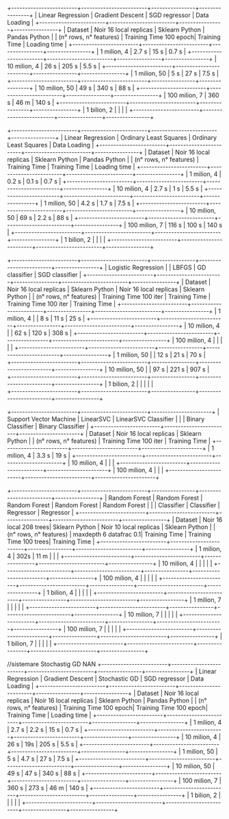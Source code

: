 +------------------------+------------------------+----------------+----------------+
|    Linear Regression   | Gradient Descent       | SGD regressor  | Data Loading   |
+------------------------+------------------------+----------------+----------------+
| Dataset                | Noir 16 local replicas | Sklearn Python | Pandas Python  |
| (n° rows, n° features) | Training Time 100 epoch| Training Time  | Loading time   |
+------------------------+------------------------+----------------+----------------+
| 1 milion, 4            |          2.7 s         |      15 s      |      0.7 s     |
+------------------------+------------------------+----------------+----------------+
| 10 milion, 4           |          26 s          |      205 s     |      5.5 s     |
+------------------------+------------------------+----------------+----------------+
| 1 milion, 50           |          5 s           |      27 s      |      7.5 s     |
+------------------------+------------------------+----------------+----------------+
| 10 milion, 50          |          49 s          |      340 s     |      88 s      |
+------------------------+------------------------+----------------+----------------+
| 100 milion, 7          |          360 s         |      46 m      |      140 s     |
+------------------------+------------------------+----------------+----------------+
| 1 bilion, 2            |                        |                |                |
+------------------------+------------------------+----------------+----------------+



+------------------------+------------------------+------------------------+----------------+
|    Linear Regression   | Ordinary Least Squares | Ordinary Least Squares | Data Loading   |
+------------------------+------------------------+------------------------+----------------+
| Dataset                | Noir 16 local replicas | Sklearn Python         | Pandas Python  |
| (n° rows, n° features) | Training Time          | Training Time          | Loading time   |
+------------------------+------------------------+------------------------+----------------+
| 1 milion, 4            |         0.2 s          |          0.1 s         |      0.7 s     |
+------------------------+------------------------+------------------------+----------------+
| 10 milion, 4           |         2.7 s          |          1 s           |      5.5 s     |
+------------------------+------------------------+------------------------+----------------+
| 1 milion, 50           |         4.2 s          |          1.7 s         |      7.5 s     |
+------------------------+------------------------+------------------------+----------------+
| 10 milion, 50          |         69 s           |          2.2 s         |      88 s      |
+------------------------+------------------------+------------------------+----------------+
| 100 milion, 7          |         116 s          |          100 s         |      140 s     |
+------------------------+------------------------+------------------------+----------------+
| 1 bilion, 2            |                        |                        |                |
+------------------------+------------------------+------------------------+----------------+





+------------------------+------------------------+----------------+------------------------+----------------+
|   Logistic Regression  |                        | LBFGS          | GD classifier          | SGD classifier |
+------------------------+------------------------+----------------+------------------------+----------------+
| Dataset                | Noir 16 local replicas | Sklearn Python | Noir 16 local replicas | Sklearn Python |
| (n° rows, n° features) | Training Time 100 iter | Training Time  | Training Time 100 iter | Training Time  |
+------------------------+------------------------+----------------+------------------------+----------------+
| 1 milion, 4            |                        |      8 s       |         11 s           |      25 s      |
+------------------------+------------------------+----------------+------------------------+----------------+
| 10 milion, 4           |                        |      62 s      |         120 s          |      308 s     |
+------------------------+------------------------+----------------+------------------------+----------------+
| 100 milion, 4          |                        |                |                        |                |
+------------------------+------------------------+----------------+------------------------+----------------+
| 1 milion, 50           |                        |      12 s      |         21 s           |      70 s      |              
+------------------------+------------------------+----------------+------------------------+----------------+
| 10 milion, 50          |                        |      97 s      |         221 s          |      907 s     |              
+------------------------+------------------------+----------------+------------------------+----------------+
| 1 bilion, 2            |                        |                |                        |                |               
+------------------------+------------------------+----------------+------------------------+----------------+




+------------------------+------------------------+----------------------+
| Support Vector Machine | LinearSVC              | LinearSVC Classifier |
|                        | Binary Classifier      | Binary Classifier    |
+------------------------+------------------------+----------------------+
| Dataset                | Noir 16 local replicas | Sklearn Python       |
| (n° rows, n° features) | Training Time 100 iter | Training Time        |
+------------------------+------------------------+----------------------+
| 1 milion, 4            |         3.3 s          |         19 s         |
+------------------------+------------------------+----------------------+
| 10 milion, 4           |                        |                      |
+------------------------+------------------------+----------------------+
| 100 milion, 4          |                        |                      |
+------------------------+------------------------+----------------------+





+------------------------+------------------------+----------------+------------------------+----------------+
|      Random Forest     | Random Forest          | Random Forest  | Random Forest          | Random Forest  |
|                        | Classifier             | Classifier     | Regressor              | Regressor      |
+------------------------+------------------------+----------------+------------------------+----------------+
| Dataset                | Noir 16 local 208 trees| Sklearn Python | Noir 10 local replicas | Sklearn Python |
| (n° rows, n° features) | maxdepth 6 datafrac 0.1| Training Time  | Training Time 100 trees| Training Time  |
+------------------------+------------------------+----------------+------------------------+----------------+
| 1 milion, 4            |          302s          |      11 m      |                        |                |
+------------------------+------------------------+----------------+------------------------+----------------+
| 10 milion, 4           |                        |                |                        |                |
+------------------------+------------------------+----------------+------------------------+----------------+
| 100 milion, 4          |                        |                |                        |                |
+------------------------+------------------------+----------------+------------------------+----------------+
| 1 bilion, 4            |                        |                |                        |                |
+------------------------+------------------------+----------------+------------------------+----------------+
| 1 milion, 7            |                        |                |                        |                |
+------------------------+------------------------+----------------+------------------------+----------------+
| 10 milion, 7           |                        |                |                        |                |
+------------------------+------------------------+----------------+------------------------+----------------+
| 100 milion, 7          |                        |                |                        |                |
+------------------------+------------------------+----------------+------------------------+----------------+
| 1 bilion, 7            |                        |                |                        |                |
+------------------------+------------------------+----------------+------------------------+----------------+







//sistemare Stochastig GD NAN
+------------------------+------------------------+------------------------+----------------+----------------+
|    Linear Regression   | Gradient Descent       | Stochastic GD          | SGD regressor  | Data Loading   |
+------------------------+------------------------+------------------------+----------------+----------------+
| Dataset                | Noir 16 local replicas | Noir 16 local replicas | Sklearn Python | Pandas Python  |
| (n° rows, n° features) | Training Time 100 epoch| Training Time 100 epoch| Training Time  | Loading time   |
+------------------------+------------------------+------------------------+----------------+----------------+
| 1 milion, 4            |          2.7 s         |          2.2 s         |      15 s      |      0.7 s     |
+------------------------+------------------------+------------------------+----------------+----------------+
| 10 milion, 4           |          26 s          |          19s           |      205 s     |      5.5 s     |
+------------------------+------------------------+------------------------+----------------+----------------+
| 1 milion, 50           |          5 s           |          4.7 s         |      27 s      |      7.5 s     |
+------------------------+------------------------+------------------------+----------------+----------------+
| 10 milion, 50          |          49 s          |          47 s          |      340 s     |      88 s      |
+------------------------+------------------------+------------------------+----------------+----------------+
| 100 milion, 7          |          360 s         |          273 s         |      46 m      |      140 s     |
+------------------------+------------------------+------------------------+----------------+----------------+
| 1 bilion, 2            |                        |                        |                |                |
+------------------------+------------------------+------------------------+----------------+----------------+